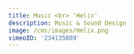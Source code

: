 ```yaml
---
title: Music <br> 'Helix'
description: Music & Sound Design
image: /cms/images/Helix.png
vimeoID: '234135889'
---
```




